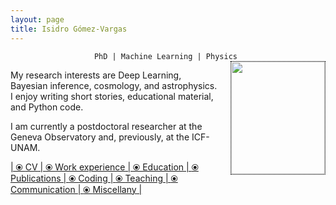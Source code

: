 ```yaml
---
layout: page
title: Isidro Gómez-Vargas
---
```


<div align="center"><code>PhD | Machine Learning | Physics </code></div>

<!-- ![Figura](https://igomezv.github.io/assets/img/collage1.png){: .mx-auto.d-block :} -->						
 

<style>
img {
  float: right;
  border: 1px dotted black;
  margin: 0px 0px 15px 20px;
}
</style>


<img src="https://igomezv.github.io/assets/img/isidroBN.png" width="150" height="180">

<p>
  My research interests are Deep Learning, Bayesian inference, cosmology, and astrophysics. I enjoy writing short stories, educational material, and Python code.
</p>


<p>
I am currently a postdoctoral researcher at the Geneva Observatory and, previously, at the ICF-UNAM. 
</p>


<p>
  <a href="https://www.dropbox.com/scl/fi/t9ijair0nzv21xtsare63/CV_eng.pdf?rlkey=32th2gfen5sz0qmrr9avojwsy&st=bweucjdo&dl=0"> | ⦿ <u>CV</u> | </a>  <a href="https://igomezv.github.io/cv/#work-experience">⦿ <u>Work experience</u> | </a>  <a href="https://igomezv.github.io/cv/#education">⦿ <u>Education</u> | </a>  <a href="https://igomezv.github.io/cv/#publications">⦿ <u>Publications</u> | </a>  <a href="https://igomezv.github.io/cv/#work-experience">⦿ <u> Coding </u> | </a>  <a href="https://igomezv.github.io/cv/#teaching">⦿ <u>Teaching</u> | </a>  <a href="https://igomezv.github.io/cv/#communication">⦿ <u>Communication </u> | </a>  <a href="https://igomezv.github.io/cv/#other">⦿ <u>Miscellany</u> | </a>
</p>

